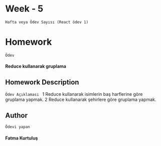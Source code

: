 # Week - 5
```Hafta veya Ödev Sayısı (React ödev 1)```

# Homework 
```Ödev```
#### Reduce kullanarak gruplama

## Homework Description

```Ödev Açıklaması ```
1 Reduce kullanarak isimlerin baş harflerine göre gruplama yapmak.
2 Reduce kullanarak şehirlere göre gruplama yapmak.


## Author

```Ödevi yapan```
#### Fatma Kurtuluş
